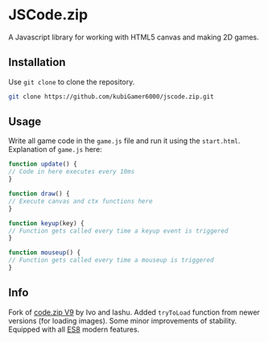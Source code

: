 # JSCode.zip

A Javascript library for working with HTML5 canvas and making 2D games.

## Installation

Use `git clone` to clone the repository.

```bash
git clone https://github.com/kubiGamer6000/jscode.zip.git
```

## Usage

Write all game code in the `game.js` file and run it using the `start.html`. Explanation of `game.js` here:
```js
function update() {
// Code in here executes every 10ms
}

function draw() {
// Execute canvas and ctx functions here
}

function keyup(key) {
// Function gets called every time a keyup event is triggered
}

function mouseup() {
// Function gets called every time a mouseup is triggered
}
```

## Info
Fork of [code.zip V9](http://iashu.free.bg/code.zip) by Ivo and Iashu. Added `tryToLoad` function from newer versions (for loading images). Some minor improvements of stability. Equipped with all [ES8](https://www.freecodecamp.org/news/es8-the-new-features-of-javascript-7506210a1a22/) modern features.
